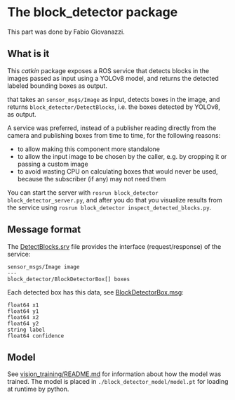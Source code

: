 # The block_detector package

This part was done by Fabio Giovanazzi.

## What is it

This *catkin* package exposes a ROS service that detects blocks in the images passed as input using a YOLOv8 model, and returns the detected labeled bounding boxes as output. 

that takes an `sensor_msgs/Image` as input, detects boxes in the image, and
returns `block_detector/DetectBlocks`, i.e. the boxes detected by YOLOv8, as output.

A service was
preferred, instead of a publisher reading directly from the camera and publishing boxes from time
to time, for the following reasons:
- to allow making this component more standalone
- to allow the input image to be chosen by the caller, e.g. by cropping it or passing a custom image
- to avoid wasting CPU on calculating boxes that would never be used, because the subscriber (if any) may not need them

You can start the server with `rosrun block_detector block_detector_server.py`, and after you do that you visualize results from the service using `rosrun block_detector inspect_detected_blocks.py`.

## Message format

The [DetectBlocks.srv](./srv/DetectBlocks.srv) file provides the interface (request/response) of the service:
```srv
sensor_msgs/Image image
---
block_detector/BlockDetectorBox[] boxes
```

Each detected box has this data, see [BlockDetectorBox.msg](./msg/BlockDetectorBox.msg):
```
float64 x1
float64 y1
float64 x2
float64 y2
string label
float64 confidence
```

## Model

See [vision_training/README.md](../../vision_training/README.md) for information about how the model was trained. The model is placed in `./block_detector_model/model.pt` for loading at runtime by python.
